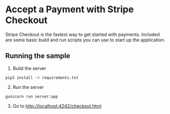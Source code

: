 # Accept a Payment with Stripe Checkout

Stripe Checkout is the fastest way to get started with payments. Included are some basic build and run scripts you can use to start up the application.

## Running the sample

1. Build the server

~~~
pip3 install -r requirements.txt
~~~

2. Run the server

~~~
gunicorn run server:app
~~~

3. Go to [http://localhost:4242/checkout.html](http://localhost:8000/checkout.html)
